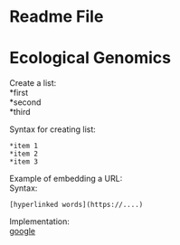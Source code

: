 # Readme File

# Ecological Genomics

Create a list:   
*first   
*second   
*third   

Syntax for creating list:   
```
*item 1   
*item 2   
*item 3   
```
Example of embedding a URL:   
Syntax:   
```
[hyperlinked words](https://....)
```

Implementation:   
[google](https://www.google.com/)
